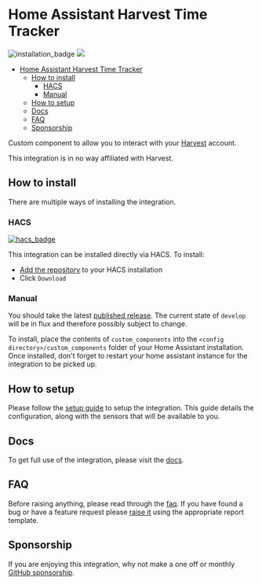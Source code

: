 # Home Assistant Harvest Time Tracker

![installation_badge](https://img.shields.io/badge/dynamic/json?color=41BDF5&logo=home-assistant&label=integration%20usage&suffix=%20installs&cacheSeconds=15600&url=https://analytics.home-assistant.io/custom_integrations.json&query=$.harvest_time_tracker.total) [![](https://img.shields.io/static/v1?label=Sponsor&message=%E2%9D%A4&logo=GitHub&color=%23fe8e86)](https://github.com/sponsors/bottlecapdave)

- [Home Assistant Harvest Time Tracker](#home-assistant-harvest-time-tracker)
  - [How to install](#how-to-install)
    - [HACS](#hacs)
    - [Manual](#manual)
  - [How to setup](#how-to-setup)
  - [Docs](#docs)
  - [FAQ](#faq)
  - [Sponsorship](#sponsorship)

Custom component to allow you to interact with your [Harvest](https://www.getharvest.com/) account. 

This integration is in no way affiliated with Harvest.

## How to install

There are multiple ways of installing the integration.

### HACS

[![hacs_badge](https://img.shields.io/badge/HACS-Default-41BDF5.svg?style=for-the-badge)](https://github.com/hacs/integration)

This integration can be installed directly via HACS. To install:

* [Add the repository](https://my.home-assistant.io/redirect/hacs_repository/?owner=BottlecapDave&repository=homeassistant-harvesttimetracker&category=integration) to your HACS installation
* Click `Download`

### Manual

You should take the latest [published release](https://github.com/BottlecapDave/HomeAssistant-HarvestTimeTracker/releases). The current state of `develop` will be in flux and therefore possibly subject to change.

To install, place the contents of `custom_components` into the `<config directory>/custom_components` folder of your Home Assistant installation. Once installed, don't forget to restart your home assistant instance for the integration to be picked up.

## How to setup

Please follow the [setup guide](https://bottlecapdave.github.io/HomeAssistant-HarvestTimeTracker/setup/account) to setup the integration. This guide details the configuration, along with the sensors that will be available to you.

## Docs

To get full use of the integration, please visit the [docs](https://bottlecapdave.github.io/HomeAssistant-HarvestTimeTracker/).

## FAQ

Before raising anything, please read through the [faq](https://bottlecapdave.github.io/HomeAssistant-HarvestTimeTracker/faq.md). If you have found a bug or have a feature request please [raise it](https://github.com/BottlecapDave/HomeAssistant-HarvestTimeTracker/issues) using the appropriate report template.

## Sponsorship

If you are enjoying this integration, why not make a one off or monthly [GitHub sponsorship](https://github.com/sponsors/bottlecapdave).
